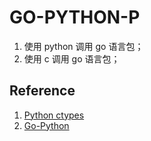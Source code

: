 # GO-PYTHON-P

1. 使用 python 调用 go 语言包；
2. 使用 c 调用 go 语言包；


## Reference

1. [Python ctypes](https://docs.python.org/3/library/ctypes.html)
2. [Go-Python](https://blog.51cto.com/u_15127567/3985875#:~:text=%E8%BD%ACpython%E8%B0%83%E7%94%A8Go%E4%BB%A3%E7%A0%81%20Go%201.5%E5%8F%91%E5%B8%83%E4%BA%86%EF%BC%8C%E5%85%B6%E4%B8%AD%E5%8C%85%E5%90%AB%E4%BA%86%E4%B8%80%E4%B8%AA%E7%89%B9%E6%80%A7%EF%BC%9A%E5%8F%AF%E4%BB%A5%E7%BC%96%E8%AF%91%E7%94%9F%E6%88%90%E5%8A%A8%E6%80%81%E9%93%BE%E6%8E%A5%E5%BA%93%EF%BC%8C%E7%BB%8F%E8%AF%95%E9%AA%8C%EF%BC%8C%E7%94%9F%E6%88%90%E7%9A%84.so%E6%96%87%E4%BB%B6%E5%8F%AF%E4%BB%A5%E8%A2%ABpython%E5%8A%A0%E8%BD%BD%E5%B9%B6%E8%B0%83%E7%94%A8%E3%80%82%20%E4%B8%8B%E9%9D%A2%E4%B8%BE%E4%B8%AA%E4%BE%8B%E5%AD%90%EF%BC%9A%20%E5%85%88%E5%86%99%E4%B8%80%E4%B8%AAgo%E6%96%87%E4%BB%B6main.go%EF%BC%9A%20package%20main%20import,%22C%22%20%2F%2Fexport%20Sum%20func%20Sum%20%28a%2C%20b%20int%29)
